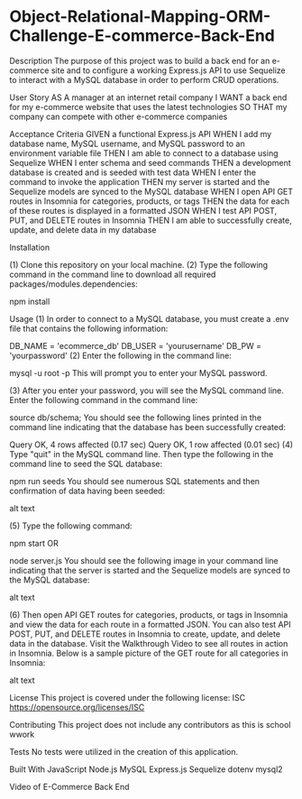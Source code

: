 # Object-Relational-Mapping-ORM-Challenge-E-commerce-Back-End

Description
The purpose of this project was to build a back end for an e-commerce site and to configure a working Express.js API to use Sequelize to interact with a MySQL database in order to perform CRUD operations.


User Story
AS A manager at an internet retail company
I WANT a back end for my e-commerce website that uses the latest technologies
SO THAT my company can compete with other e-commerce companies

Acceptance Criteria
GIVEN a functional Express.js API
WHEN I add my database name, MySQL username, and MySQL password to an environment variable file
THEN I am able to connect to a database using Sequelize
WHEN I enter schema and seed commands
THEN a development database is created and is seeded with test data
WHEN I enter the command to invoke the application
THEN my server is started and the Sequelize models are synced to the MySQL database
WHEN I open API GET routes in Insomnia for categories, products, or tags
THEN the data for each of these routes is displayed in a formatted JSON
WHEN I test API POST, PUT, and DELETE routes in Insomnia
THEN I am able to successfully create, update, and delete data in my database


Installation

(1) Clone this repository on your local machine.
(2) Type the following command in the command line to download all required packages/modules.dependencies:

npm install

Usage
(1) In order to connect to a MySQL database, you must create a .env file that contains the following information:

DB_NAME = 'ecommerce_db'
DB_USER = 'yourusername'
DB_PW = 'yourpassword'
(2) Enter the following in the command line:

mysql -u root -p 
This will prompt you to enter your MySQL password.

(3) After you enter your password, you will see the MySQL command line. Enter the following command in the command line:

source db/schema;
You should see the following lines printed in the command line indicating that the database has been successfully created:

Query OK, 4 rows affected (0.17 sec)
Query OK, 1 row affected (0.01 sec)
(4) Type "quit" in the MySQL command line. Then type the following in the command line to seed the SQL database:

npm run seeds
You should see numerous SQL statements and then confirmation of data having been seeded:

alt text

(5) Type the following command:

npm start
OR

node server.js
You should see the following image in your command line indicating that the server is started and the Sequelize models are synced to the MySQL database:

alt text


(6) Then open API GET routes for categories, products, or tags in Insomnia and view the data for each route in a formatted JSON. You can also test API POST, PUT, and DELETE routes in Insomnia to create, update, and delete data in the database. Visit the Walkthrough Video to see all routes in action in Insomnia. Below is a sample picture of the GET route for all categories in Insomnia:

alt text


License
This project is covered under the following license: ISC
https://opensource.org/licenses/ISC


Contributing
This project does not include any contributors as this is school wwork


Tests
No tests were utilized in the creation of this application.


Built With
JavaScript
Node.js
MySQL
Express.js
Sequelize
dotenv
mysql2

Video of E-Commerce Back End